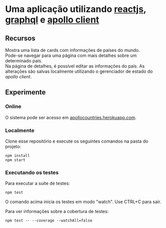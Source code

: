 # Uma aplicação utilizando [reactjs](https://reactjs.org/), [graphql](https://graphql.org/) e  [apollo client](https://www.apollographql.com/docs/react/)

## Recursos

Mostra uma lista de cards com informações de países do mundo.  
Pode-se navegar para uma página com mais detalhes sobre um determinado país.  
Na página de detalhes, é possível editar as informações do país. As alterações são salvas localmente utilizando o gerenciador de estado do *apollo client*.  

## Experimente

### Online

O sistema pode ser acesso em [apollocountries.herokuapp.com](http://apollocountries.herokuapp.com/).

### Localmente

Clone esse repositório e execute os seguintes comandos na pasta do projeto:

```
npm install
npm start
```

### Executando os testes

Para executar a suíte de testes:
```
npm test
```

O comando acima inicia os testes em modo "watch". Use CTRL+C para sair.


Para ver informações sobre a cobertura de testes:
```
npm test -- --coverage --watchAll=false
```
